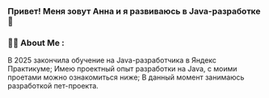 ### Привет! Меня зовут Анна и я развиваюсь в Java-разработке 👋
### :woman_technologist: About Me :
В 2025 закончила обучение на Java-разработчика в Яндекс Практикуме;
Имею проектный опыт разработки на Java, с моими проетами можно ознакомиться ниже;
В данный момент занимаюсь разработкой пет-проекта.

<!--
**somikaaaA/somikaaaA** is a ✨ _special_ ✨ repository because its `README.md` (this file) appears on your GitHub profile.

Here are some ideas to get you started:

- 🔭 I’m currently working on ...
- 🌱 I’m currently learning ...
- 👯 I’m looking to collaborate on ...
- 🤔 I’m looking for help with ...
- 💬 Ask me about ...
- 📫 How to reach me: ...
- 😄 Pronouns: ...
- ⚡ Fun fact: ...
-->
